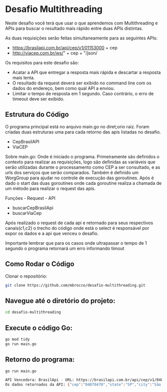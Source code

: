# Desafio Multithreading
Neste desafio você terá que usar o que aprendemos com Multithreading e APIs para buscar o resultado mais rápido entre duas APIs distintas.

As duas requisições serão feitas simultaneamente para as seguintes APIs:
- https://brasilapi.com.br/api/cep/v1/01153000 + cep
- http://viacep.com.br/ws/" + cep + "/json/

Os requisitos para este desafio são:
- Acatar a API que entregar a resposta mais rápida e descartar a resposta mais lenta.
- O resultado da request deverá ser exibido no command line com os dados do endereço, bem como qual API a enviou.
- Limitar o tempo de resposta em 1 segundo. Caso contrário, o erro de timeout deve ser exibido.

## Estrutura do Código
O programa principal está no arquivo main.go no diret;orio raiz. Foram criadas duas estruturas uma para cada retorno das apis listadas no desafio.
- CepBrasilAPI
- ViaCEP

Sobre main.go: Onde é iniciado o programa. Primeiramente são definidos o contexto para realizar as requisições, logo são definidas as variáveis que serão utilizadas durante o processamento como CEP a ser consultado, e as urls dos serviços que serão comparados. Também é definido um WorgGroup para ajudar no controle de execução das goroutines. Após é dado o start das duas goroutines onde cada goroutine realiza a chamada de um método para realizar o request das apis.

Funções - Request - API
- buscarCepBrasilApi
- buscarViaCep

Após realizado o request de cada api e retornado para seus respectivos canais(c1,c2) o trecho do código onde está o select é responsável por expor os dados e a api que venceu o desafio.

Importante lembrar que para os casos onde ultrapassar o tempo de 1 segundo o programa retornará um erro informando timout

## Como Rodar o Código
Clonar o repositório:

```bash
git clone https://github.com/mbrocco/desafio-multithreading.git
```
## Navegue até o diretório do projeto:

```bash
cd desafio-multithreading
```

## Execute o código Go:

```bash
go mod tidy
go run main.go
```


## Retorno do programa:

```bash
go run main.go

API Vencedora: BrasilApi - URL: https://brasilapi.com.br/api/cep/v1/04870470 
Os dados retornados da API: {"cep":"04870470","state":"SP","city":"São Paulo","neighborhood":"Chácara Santo Hubertus","street":"Estrada da Servidão","service":"open-cep"}%
```
